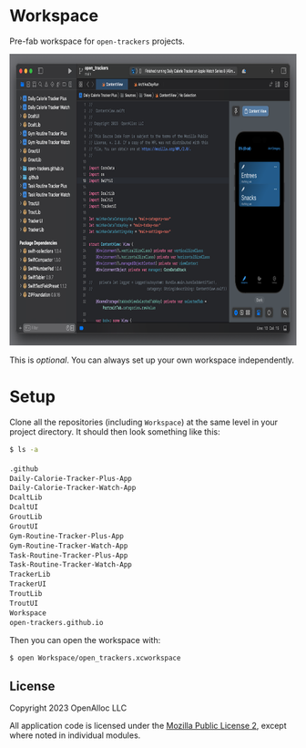 # Workspace

Pre-fab workspace for `open-trackers` projects.

<img src="https://github.com/open-trackers/Workspace/blob/main/Images/xcode.png" width="800" height="512"/>

This is _optional_. You can always set up your own workspace
independently.

# Setup

Clone all the repositories (including `Workspace`) at the same level in
your project directory.  It should then look something like this:

```bash
$ ls -a

.github
Daily-Calorie-Tracker-Plus-App
Daily-Calorie-Tracker-Watch-App
DcaltLib
DcaltUI
GroutLib
GroutUI
Gym-Routine-Tracker-Plus-App
Gym-Routine-Tracker-Watch-App
Task-Routine-Tracker-Plus-App
Task-Routine-Tracker-Watch-App
TrackerLib
TrackerUI
TroutLib
TroutUI
Workspace
open-trackers.github.io
```

Then you can open the workspace with: 

```bash
$ open Workspace/open_trackers.xcworkspace
```

## License

Copyright 2023 OpenAlloc LLC

All application code is licensed under the [Mozilla Public License 2](https://www.mozilla.org/en-US/MPL/2.0/), except where noted in individual modules.
